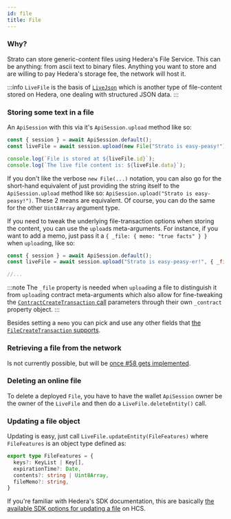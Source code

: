 ```yaml
---
id: file
title: File
---
```


### Why?
Strato can store generic-content files using Hedera's File Service. This can be anything: from ascii text to binary files. Anything you want to store and are willing to pay Hedera's storage fee, the network will host it.

:::info
`LiveFile` is the basis of [`LiveJson`](./json.md) which is another type of file-content stored on Hedera, one dealing with structured JSON data.
:::

### Storing some text in a file
An `ApiSession` with this via it's `ApiSession.upload` method like so:
```js live=true containerKey=store_a_file
const { session } = await ApiSession.default();
const liveFile = await session.upload(new File("Strato is easy-peasy!"));

console.log(`File is stored at ${liveFile.id}`);
console.log(`The live file content is: ${liveFile.data}`);
```
If you don't like the verbose `new File(...)` notation, you can also go for the short-hand equivalent of just providing the string itself to the `ApiSession.upload` method like so: `ApiSession.upload("Strato is easy-peasy!")`. These 2 means are equivalent. Of course, you can do the same for the other `Uint8Array` argument type. 

If you need to tweak the underlying file-transaction options when storing the content, you can use the `upload`s meta-arguments. For instance, if you want to add a memo, just pass it a `{ _file: { memo: "true facts" } }` when `upload`ing, like so:
```js
const { session } = await ApiSession.default();
const liveFile = await session.upload("Strato is easy-peasy-er!", { _file: { memo: "true facts" } });

//...
```

:::note
The `_file` property is needed when `upload`ing a file to distinguish it from `upload`ing contract meta-arguments which also allow for fine-tweaking the [`ContractCreateTransaction` call](https://docs.hedera.com/guides/docs/sdks/smart-contracts/create-a-smart-contract) parameters through their own `_contract` property object.
:::

Besides setting a `memo` you can pick and use any other fields that [the `FileCreateTransaction` supports](https://docs.hedera.com/guides/docs/sdks/file-storage/create-a-file).

### Retrieving a file from the network
Is not currently possible, but will be [once #58 gets implemented](https://github.com/buidler-labs/hedera-strato-js/issues/58).

### Deleting an online file
To delete a deployed `File`, you have to have the wallet `ApiSession` owner be the owner of the `LiveFile` and then do a `LiveFile.deleteEntity()` call.

### Updating a file object
Updating is easy, just call `LiveFile.updateEntity(FileFeatures)` where `FileFeatures` is an object type defined as:
```typescript
export type FileFeatures = {
  keys?: KeyList | Key[],
  expirationTime?: Date,
  contents?: string | Uint8Array,
  fileMemo?: string,
}
```
If you're familiar with Hedera's SDK documentation, this are basically [the available SDK options for updating a file](https://docs.hedera.com/guides/docs/sdks/file-storage/update-a-file) on HCS.